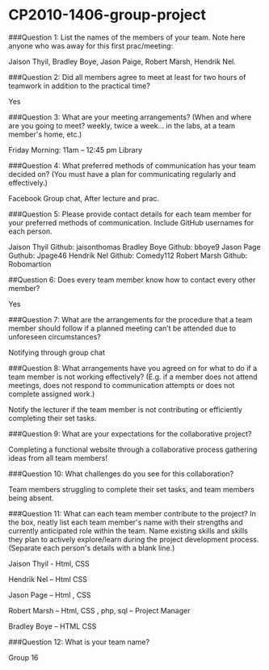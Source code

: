 # CP2010-1406-group-project
###Question 1:
List the names of the members of your team. Note here anyone who was away for this first prac/meeting:

Jaison Thyil, Bradley Boye, Jason Paige, Robert Marsh, Hendrik Nel.

###Question 2:
Did all members agree to meet at least for two hours of teamwork in addition to the practical time?

Yes 

###Question 3:
What are your meeting arrangements?
(When and where are you going to meet? weekly, twice a week... in the labs, at a team member's home, etc.)

Friday Morning: 11am – 12:45 pm Library

###Question 4:
What preferred methods of communication has your team decided on?
(You must have a plan for communicating regularly and effectively.)

Facebook Group chat, After lecture and prac.

###Question 5:
Please provide contact details for each team member for your preferred methods of communication. Include GitHub usernames for each person.

Jaison Thyil Github: jaisonthomas 
Bradley Boye Github: bboye9	
Jason Page Guthub: Jpage46
Hendrik Nel Github: Comedy112
Robert Marsh Github: Robomartion

##Question 6:
Does every team member know how to contact every other member?

Yes

###Question 7:
What are the arrangements for the procedure that a team member should follow if a planned meeting can’t be attended due to unforeseen circumstances?

Notifying through group chat 

###Question 8:
What arrangements have you agreed on for what to do if a team member is not working effectively? 
(E.g. if a member does not attend meetings, does not respond to communication attempts or does not complete assigned work.)

Notify the lecturer if the team member is not contributing or efficiently completing their set tasks.

###Question 9:
What are your expectations for the collaborative project?

Completing a functional website through a collaborative process gathering ideas from all team members!

###Question 10:
What challenges do you see for this collaboration?

Team members struggling to complete their set tasks, and team members being absent.

###Question 11:
What can each team member contribute to the project? 
In the box, neatly list each team member's name with their strengths and currently anticipated role within the team. Name existing skills and skills they plan to actively explore/learn during the project development process.
(Separate each person's details with a blank line.)

Jaison Thyil -  Html, CSS

Hendrik Nel – Html CSS

Jason Page – Html , CSS

Robert Marsh – Html, CSS , php, sql – Project Manager

Bradley Boye – HTML CSS

###Question 12:
What is your team name?

Group  16
